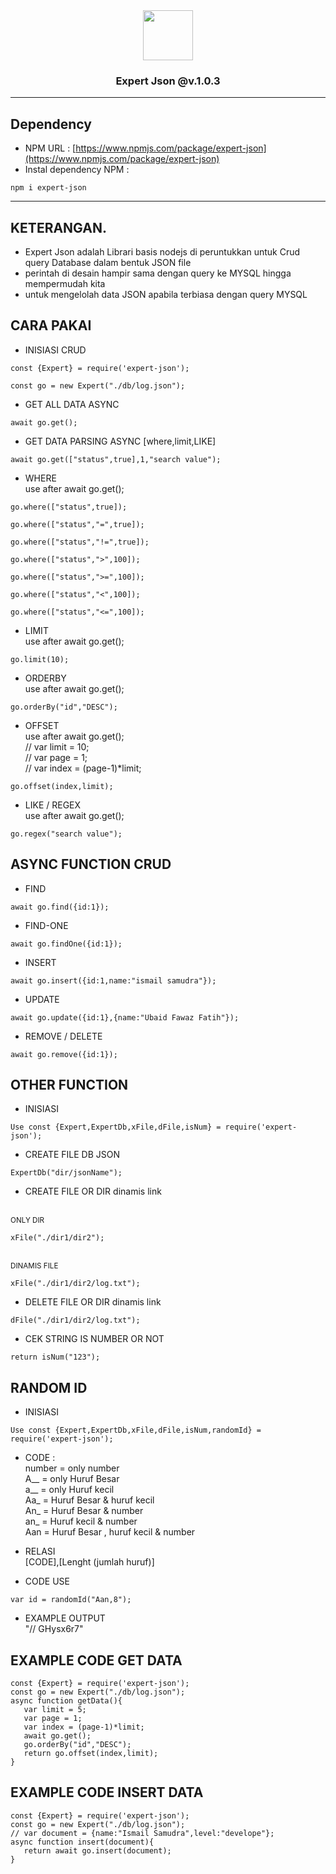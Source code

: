 <div align='center'>
   <img width=80px src='https://github.com/ismailsamudra/expert-json/assets/67509798/1719ed9e-1bb8-4b75-906c-ed92296fdeaf'>
 <h3>
    Expert Json @v.1.0.3
 </h3>
</div>

<hr>

## Dependency
- NPM URL : [https://www.npmjs.com/package/expert-json](https://www.npmjs.com/package/expert-json)
- Instal dependency NPM :
```
npm i expert-json
```

<hr>

## KETERANGAN.
- Expert Json adalah Librari basis nodejs di peruntukkan untuk Crud query Database dalam bentuk JSON file
- perintah di desain hampir sama dengan query ke MYSQL hingga mempermudah kita
- untuk mengelolah data JSON apabila terbiasa dengan query MYSQL

## CARA PAKAI
- INISIASI CRUD

```
const {Expert} = require('expert-json');
```
```
const go = new Expert("./db/log.json");
```
- GET ALL DATA ASYNC
```
await go.get();
```
- GET DATA PARSING ASYNC [where,limit,LIKE]
```
await go.get(["status",true],1,"search value");
```
- WHERE
<br> use after await go.get();
```
go.where(["status",true]);
```
```
go.where(["status","=",true]);
```
```
go.where(["status","!=",true]);
```
```
go.where(["status",">",100]);
```
```
go.where(["status",">=",100]);
```
```
go.where(["status","<",100]);
```
```
go.where(["status","<=",100]);
```
- LIMIT
<br> use after await go.get();
```
go.limit(10);
```
- ORDERBY
<br> use after await go.get();
```
go.orderBy("id","DESC");
```
- OFFSET
<br> use after await go.get();
<br> // var limit = 10;
<br> // var page = 1;
<br> // var index = (page-1)*limit;
```
go.offset(index,limit);
```
- LIKE / REGEX
<br> use after await go.get();
```
go.regex("search value");
```
## ASYNC FUNCTION CRUD
- FIND
```
await go.find({id:1});
```
- FIND-ONE
```
await go.findOne({id:1});
```
- INSERT
```
await go.insert({id:1,name:"ismail samudra"});
```
- UPDATE
```
await go.update({id:1},{name:"Ubaid Fawaz Fatih"});
```
- REMOVE / DELETE
```
await go.remove({id:1});
```
## OTHER FUNCTION
- INISIASI
```
Use const {Expert,ExpertDb,xFile,dFile,isNum} = require('expert-json');
```
- CREATE FILE DB JSON
```
ExpertDb("dir/jsonName");
```
- CREATE FILE OR DIR dinamis link
  
<br><small> ONLY DIR </small>
```
xFile("./dir1/dir2");
```
<br><small> DINAMIS FILE </small>
```
xFile("./dir1/dir2/log.txt");
```
- DELETE FILE OR DIR dinamis link
```
dFile("./dir1/dir2/log.txt");
```
- CEK STRING IS NUMBER OR NOT
```
return isNum("123");
```

## RANDOM ID 
- INISIASI
```
Use const {Expert,ExpertDb,xFile,dFile,isNum,randomId} = require('expert-json');
```
- CODE :
<br> number = only number
<br> A__    = only Huruf Besar
<br> a__    = only Huruf kecil
<br> Aa_    = Huruf Besar & huruf kecil
<br> An_    = Huruf Besar & number
<br> an_    = Huruf kecil & number
<br> Aan    = Huruf Besar , huruf kecil & number

- RELASI
<br> [CODE],[Lenght (jumlah huruf)]

- CODE USE
```
var id = randomId("Aan,8");
```
- EXAMPLE OUTPUT
<br> "// GHysx6r7"

## EXAMPLE CODE GET DATA
```
const {Expert} = require('expert-json');
const go = new Expert("./db/log.json");
async function getData(){
   var limit = 5;
   var page = 1;
   var index = (page-1)*limit;
   await go.get();
   go.orderBy("id","DESC");
   return go.offset(index,limit);
}
```
## EXAMPLE CODE INSERT DATA
```
const {Expert} = require('expert-json');
const go = new Expert("./db/log.json");
// var document = {name:"Ismail Samudra",level:"develope"};
async function insert(document){
   return await go.insert(document);
}
```


  
